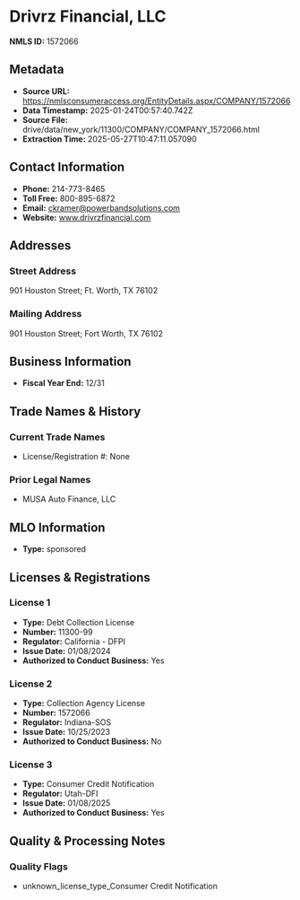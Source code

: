 # Drivrz Financial, LLC

**NMLS ID:** 1572066

## Metadata
- **Source URL:** https://nmlsconsumeraccess.org/EntityDetails.aspx/COMPANY/1572066
- **Data Timestamp:** 2025-01-24T00:57:40.742Z
- **Source File:** drive/data/new_york/11300/COMPANY/COMPANY_1572066.html
- **Extraction Time:** 2025-05-27T10:47:11.057090

## Contact Information
- **Phone:** 214-773-8465
- **Toll Free:** 800-895-6872
- **Email:** ckramer@powerbandsolutions.com
- **Website:** www.drivrzfinancial.com

## Addresses
### Street Address
901 Houston Street; Ft. Worth, TX 76102

### Mailing Address
901 Houston Street; Fort Worth, TX 76102

## Business Information
- **Fiscal Year End:** 12/31

## Trade Names & History
### Current Trade Names
- License/Registration #: None

### Prior Legal Names
- MUSA Auto Finance, LLC

## MLO Information
- **Type:** sponsored

## Licenses & Registrations

### License 1
- **Type:** Debt Collection License
- **Number:** 11300-99
- **Regulator:** California - DFPI
- **Issue Date:** 01/08/2024
- **Authorized to Conduct Business:** Yes

### License 2
- **Type:** Collection Agency License
- **Number:** 1572066
- **Regulator:** Indiana-SOS
- **Issue Date:** 10/25/2023
- **Authorized to Conduct Business:** No

### License 3
- **Type:** Consumer Credit Notification
- **Regulator:** Utah-DFI
- **Issue Date:** 01/08/2025
- **Authorized to Conduct Business:** Yes

## Quality & Processing Notes
### Quality Flags
- unknown_license_type_Consumer Credit Notification
